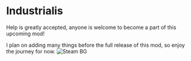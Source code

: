 # Industrialis
 Help is greatly accepted, anyone is welcome to become a part of this upcoming mod!

 I plan on adding many things before the full release of this mod, so enjoy the journey for now.
![Steam BG](https://github.com/user-attachments/assets/4311e8c8-e351-4f17-b270-9e3a325fe41f)
